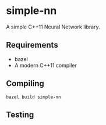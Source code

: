 # simple-nn
A simple C++11 Neural Network library.

## Requirements

- bazel
- A modern C++11 compiler

## Compiling

`bazel build simple-nn`

## Testing
